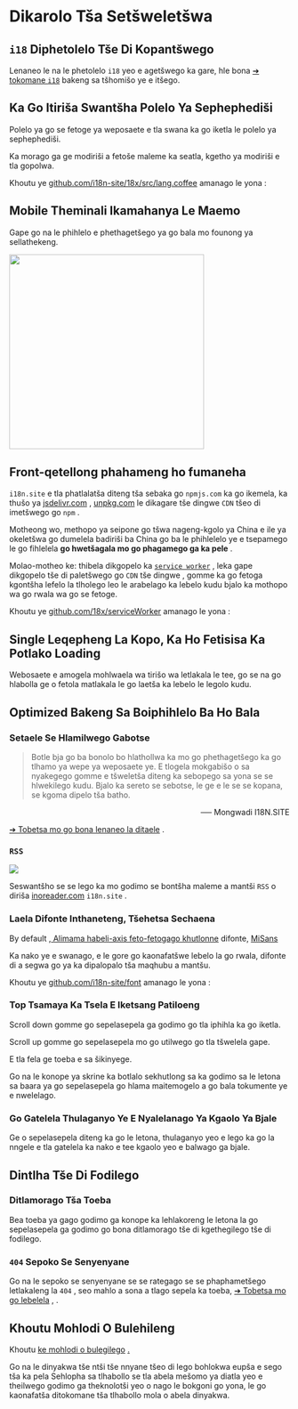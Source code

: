 # Dikarolo Tša Setšweletšwa

## `i18` Diphetolelo Tše Di Kopantšwego

Lenaneo le na le phetolelo `i18` yeo e agetšwego ka gare, hle bona [➔ tokomane `i18`](/i18) bakeng sa tšhomišo ye e itšego.

## Ka Go Itiriša Swantšha Polelo Ya Sephephediši

Polelo ya go se fetoge ya weposaete e tla swana ka go iketla le polelo ya sephephediši.

Ka morago ga ge modiriši a fetoše maleme ka seatla, kgetho ya modiriši e tla gopolwa.

Khoutu ye [github.com/i18n-site/18x/src/lang.coffee](https://github.com/i18n-site/18x/blob/main/src/lang.coffee) amanago le yona :

## Mobile Theminali Ikamahanya Le Maemo

Gape go na le phihlelo e phethagetšego ya go bala mo founong ya sellathekeng.

<img src="//p.3ti.site/1721379497.avif" width="350px">

## <a rel=id href="#ha" id="ha"></a> Front-qetellong phahameng ho fumaneha

`i18n.site` e tla phatlalatša diteng tša sebaka go `npmjs.com` ka go ikemela, ka thušo ya [jsdelivr.com](//jsdelivr.com) , [unpkg.com](//unpkg.com) le dikagare tše dingwe `CDN` tšeo di imetšwego go `npm` .

Motheong wo, methopo ya seipone go tšwa nageng-kgolo ya China e ile ya okeletšwa go dumelela badiriši ba China go ba le phihlelelo ye e tsepamego le go fihlelela **go hwetšagala mo go phagamego ga ka pele** .

Molao-motheo ke: thibela dikgopelo ka [`service worker`](https://developer.mozilla.org/docs/Web/API/Service_Worker_API) , leka gape dikgopelo tše di paletšwego go `CDN` tše dingwe , gomme ka go fetoga kgontšha lefelo la tlholego leo le arabelago ka lebelo kudu bjalo ka mothopo wa go rwala wa go se fetoge.

Khoutu ye [github.com/18x/serviceWorker](https://github.com/i18n-site/18x/tree/main/serviceWorker) amanago le yona :

## Single Leqepheng La Kopo, Ka Ho Fetisisa Ka Potlako Loading

Webosaete e amogela mohlwaela wa tirišo wa letlakala le tee, go se na go hlabolla ge o fetola matlakala le go laetša ka lebelo le legolo kudu.

## Optimized Bakeng Sa Boiphihlelo Ba Ho Bala

### Setaele Se Hlamilwego Gabotse

> Botle bja go ba bonolo bo hlathollwa ka mo go phethagetšego ka go tlhamo ya wepe ya weposaete ye.
> E tlogela mokgabišo o sa nyakegego gomme e tšweletša diteng ka sebopego sa yona se se hlwekilego kudu.
> Bjalo ka sereto se sebotse, le ge e le se se kopana, se kgoma dipelo tša batho.

<p style="text-align:right">── Mongwadi I18N.SITE</p>

[➔ Tobetsa mo go bona lenaneo la ditaele](/i18n.site/md/styl) .

### `RSS`

![](//p.3ti.site/1725541085.avif)

Seswantšho se se lego ka mo godimo se bontšha maleme a mantši `RSS` o diriša [inoreader.com](//inoreader.com) `i18n.site` .

### Laela Difonte Inthaneteng, Tšehetsa Sechaena

By default [, Alimama habeli-axis feto-fetogago khutlonne](https://www.iconfont.cn/fonts/detail?cnid=pOvFIr086ADR) difonte, [MiSans](https://hyperos.mi.com/font/zh/download/)

Ka nako ye e swanago, e le gore go kaonafatšwe lebelo la go rwala, difonte di a segwa go ya ka dipalopalo tša maqhubu a mantšu.

Khoutu ye [github.com/i18n-site/font](https://github.com/i18n-site/font) amanago le yona :

### Top Tsamaya Ka Tsela E Iketsang Patiloeng

Scroll down gomme go sepelasepela ga godimo go tla iphihla ka go iketla.

Scroll up gomme go sepelasepela mo go utilwego go tla tšwelela gape.

E tla fela ge toeba e sa šikinyege.

Go na le konope ya skrine ka botlalo sekhutlong sa ka godimo sa le letona sa baara ya go sepelasepela go hlama maitemogelo a go bala tokumente ye e nwelelago.

### Go Gatelela Thulaganyo Ye E Nyalelanago Ya Kgaolo Ya Bjale

Ge o sepelasepela diteng ka go le letona, thulaganyo yeo e lego ka go la nngele e tla gatelela ka nako e tee kgaolo yeo e balwago ga bjale.

## Dintlha Tše Di Fodilego

### Ditlamorago Tša Toeba

Bea toeba ya gago godimo ga konope ka lehlakoreng le letona la go sepelasepela ga godimo go bona ditlamorago tše di kgethegilego tše di fodilego.

### `404` Sepoko Se Senyenyane

Go na le sepoko se senyenyane se se rategago se se phaphametšego letlakaleng la `404` , seo mahlo a sona a tlago sepela ka toeba, [➔ Tobetsa mo go lebelela](/404) , .

## Khoutu Mohlodi O Bulehileng

Khoutu [ke mohlodi o bulegilego](/i18n.site/c/src) [.](//groups.google.com/u/2/g/i18n-site)

Go na le dinyakwa tše ntši tše nnyane tšeo di lego bohlokwa eupša e sego tša ka pela Sehlopha sa tlhabollo se tla abela mešomo ya diatla yeo e theilwego godimo ga theknolotši yeo o nago le bokgoni go yona, le go kaonafatša ditokomane tša tlhabollo mola o abela dinyakwa.